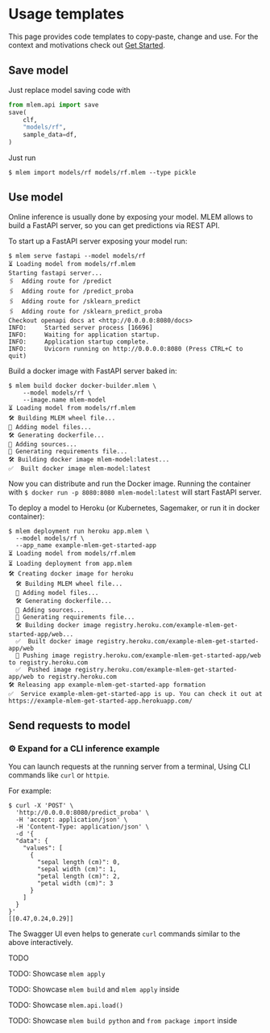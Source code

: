 # Usage templates

This page provides code templates to copy-paste, change and use. For the context
and motivations check out [Get Started](/doc/get-started).

## Save model

<toggle>
<tab title="From code">

Just replace model saving code with

```py
from mlem.api import save
save(
    clf,
    "models/rf",
    sample_data=df,
)
```

</tab>

<tab title="From existing file">

Just run

```cli
$ mlem import models/rf models/rf.mlem --type pickle
```

</tab>

</toggle>

## Use model

<toggle>
<tab title="Serve with REST API">

Online inference is usually done by exposing your model. MLEM allows to build a
FastAPI server, so you can get predictions via REST API.

<toggle>
<tab title="Serve model">

To start up a FastAPI server exposing your model run:

```cli
$ mlem serve fastapi --model models/rf
⏳️ Loading model from models/rf.mlem
Starting fastapi server...
🖇️  Adding route for /predict
🖇️  Adding route for /predict_proba
🖇️  Adding route for /sklearn_predict
🖇️  Adding route for /sklearn_predict_proba
Checkout openapi docs at <http://0.0.0.0:8080/docs>
INFO:     Started server process [16696]
INFO:     Waiting for application startup.
INFO:     Application startup complete.
INFO:     Uvicorn running on http://0.0.0.0:8080 (Press CTRL+C to quit)
```

</tab>

<tab title="Build model">

Build a docker image with FastAPI server baked in:

```cli
$ mlem build docker docker-builder.mlem \
    --model models/rf \
    --image.name mlem-model
⏳️ Loading model from models/rf.mlem
🛠 Building MLEM wheel file...
💼 Adding model files...
🛠 Generating dockerfile...
💼 Adding sources...
💼 Generating requirements file...
🛠 Building docker image mlem-model:latest...
✅  Built docker image mlem-model:latest
```

Now you can distribute and run the Docker image. Running the container with
`$ docker run -p 8080:8080 mlem-model:latest` will start FastAPI server.

</tab>

<tab title="Deploy model">

To deploy a model to Heroku (or Kubernetes, Sagemaker, or run it in docker
container):

```
$ mlem deployment run heroku app.mlem \
  --model models/rf \
  --app_name example-mlem-get-started-app
⏳️ Loading model from models/rf.mlem
⏳️ Loading deployment from app.mlem
🛠 Creating docker image for heroku
  🛠 Building MLEM wheel file...
  💼 Adding model files...
  🛠 Generating dockerfile...
  💼 Adding sources...
  💼 Generating requirements file...
  🛠 Building docker image registry.heroku.com/example-mlem-get-started-app/web...
  ✅  Built docker image registry.heroku.com/example-mlem-get-started-app/web
  🔼 Pushing image registry.heroku.com/example-mlem-get-started-app/web to registry.heroku.com
  ✅  Pushed image registry.heroku.com/example-mlem-get-started-app/web to registry.heroku.com
🛠 Releasing app example-mlem-get-started-app formation
✅  Service example-mlem-get-started-app is up. You can check it out at https://example-mlem-get-started-app.herokuapp.com/
```

</tab>

</toggle>

## Send requests to model

<toggle>
<tab title="CLI inference example">

### ⚙️ Expand for a CLI inference example

You can launch requests at the running server from a terminal, Using CLI
commands like `curl` or `httpie`.

For example:

```cli
$ curl -X 'POST' \
  'http://0.0.0.0:8080/predict_proba' \
  -H 'accept: application/json' \
  -H 'Content-Type: application/json' \
  -d '{
  "data": {
    "values": [
      {
        "sepal length (cm)": 0,
        "sepal width (cm)": 1,
        "petal length (cm)": 2,
        "petal width (cm)": 3
      }
    ]
  }
}'
[[0.47,0.24,0.29]]
```

The Swagger UI even helps to generate `curl` commands similar to the above
interactively.

</tab>

<tab title="API inference example">

TODO

</tab>
</toggle>

</tab>
<tab title="Use for batch scoring">

<toggle>
<tab title="Apply from CLI">

TODO: Showcase `mlem apply`

</tab>
<tab title="Build a docker image and apply by running it">

TODO: Showcase `mlem build` and `mlem apply` inside

</tab>
</toggle>

</tab>
<tab title="Use in Python process">

<toggle>
<tab title="Load model in Python process">

TODO: Showcase `mlem.api.load()`

</tab>
<tab title="Build a Python package with a model">

TODO: Showcase `mlem build python` and `from package import` inside

</tab>
</toggle>

</tab>
</toggle>
